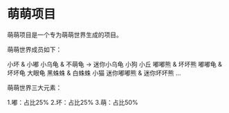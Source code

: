 # 萌萌项目

萌萌项目是一个专为萌萌世界生成的项目。

萌萌世界成员如下：

小坏 & 小嘟
小乌龟 & 不萌龟 -> 迷你小乌龟
小狗
小丘
嘟嘟熊 & 坏坏熊
嘟嘟龟 & 坏坏龟
大眼龟
黑蛛蛛 & 白蛛蛛
小猫
迷你嘟嘟熊 & 迷你坏坏熊
...

萌萌世界三大元素：

1.嘟：占比25%
2.坏：占比25%
3.萌：占比50%